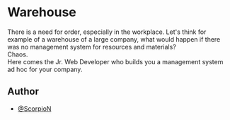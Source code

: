 # Warehouse

There is a need for order, especially in the workplace. Let's think for example of a warehouse of a large company, what would happen if there was no management system for resources and materials?
<br>
Chaos.
<br>
Here comes the Jr. Web Developer who builds you a management system ad hoc for your company.




## Author

- [@ScorpioN](https://github.com/SimoneCerri)